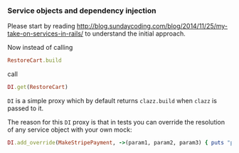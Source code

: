 ### Service objects and dependency injection

Please start by reading http://blog.sundaycoding.com/blog/2014/11/25/my-take-on-services-in-rails/ to understand the initial approach.

Now instead of calling

```ruby
RestoreCart.build
```

call

```ruby
DI.get(RestoreCart)
```

```DI``` is a simple proxy which by default returns ```clazz.build``` when ```clazz``` is passed to it.

The reason for this ```DI``` proxy is that in tests you can override the resolution of any service object with your own mock:

```ruby
DI.add_override(MakeStripePayment, ->(param1, param2, param3) { puts "payment made!" })
```

